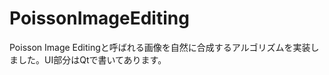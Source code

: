 PoissonImageEditing
===================
Poisson Image Editingと呼ばれる画像を自然に合成するアルゴリズムを実装しました。UI部分はQtで書いてあります。
